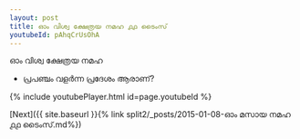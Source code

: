 ```yaml
---
layout: post
title: ഓം വിശ്വ ക്ഷേത്രയ നമഹ ൧൧ ടൈംസ്
youtubeId: pAhqCrUsOhA
---
```

 
 
 ഓം വിശ്വ ക്ഷേത്രയ നമഹ 
 
 -  പ്രപഞ്ചം വളർന്ന പ്രദേശം ആരാണ്? 
 
  
 
  
 
 
 
 
 
 


{% include youtubePlayer.html id=page.youtubeId %}
 
[Next]({{ site.baseurl }}{% link  split2/_posts/2015-01-08-ഓം മസായ നമഹ ൧൧ ടൈംസ്.md%})
 
